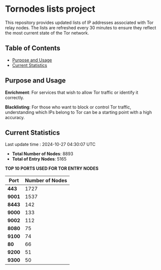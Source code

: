 # Tornodes lists project

This repository provides updated lists of IP addresses associated with Tor relay nodes. The lists are refreshed every 30 minutes to ensure they reflect the most current state of the Tor network.

## Table of Contents

- [Purpose and Usage](#purpose-and-usage)
- [Current Statistics](#current-statistics)


## Purpose and Usage

**Enrichment**: For services that wish to allow Tor traffic or identify it correctly.

**Blacklisting**: For those who want to block or control Tor traffic, understanding which IPs belong to Tor can be a starting point with a high accuracy.

## Current Statistics

Last update time : 2024-10-27 04:30:07 UTC

- **Total Number of Nodes**: 8893
- **Total of Entry Nodes**: 5165

**TOP 10 PORTS USED FOR TOR ENTRY NODES**

| **Port** | **Number of Nodes** |
|------|-----------------|
| **443**   | 1727  |
| **9001**   | 1537  |
| **8443**   | 142  |
| **9000**   | 133  |
| **9002**   | 112  |
| **8080**   | 75  |
| **9100**   | 74  |
| **80**   | 66  |
| **9200**   | 51  |
| **9300**   | 50  |

